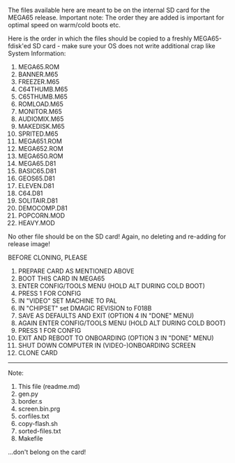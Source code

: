 The files available here are meant to be on the internal SD card for the MEGA65 release.
Important note: The order they are added is important for optimal speed on warm/cold boots etc.

Here is the order in which the files should be copied to a freshly MEGA65-fdisk'ed SD card - make
sure your OS does not write additional crap like System Information:

1. MEGA65.ROM
2. BANNER.M65
3. FREEZER.M65
4. C64THUMB.M65
5. C65THUMB.M65
6. ROMLOAD.M65
7. MONITOR.M65
8. AUDIOMIX.M65
9. MAKEDISK.M65
10. SPRITED.M65
11. MEGA651.ROM
12. MEGA652.ROM
13. MEGA650.ROM
14. MEGA65.D81
15. BASIC65.D81
16. GEOS65.D81
17. ELEVEN.D81
18. C64.D81
19. SOLITAIR.D81
20. DEMOCOMP.D81
21. POPCORN.MOD
22. HEAVY.MOD

No other file should be on the SD card! Again, no deleting and re-adding for release image!

BEFORE CLONING, PLEASE

1. PREPARE CARD AS MENTIONED ABOVE
2. BOOT THIS CARD IN MEGA65
3. ENTER CONFIG/TOOLS MENU (HOLD ALT DURING COLD BOOT)
4. PRESS 1 FOR CONFIG
5. IN "VIDEO" SET MACHINE TO PAL
6. IN "CHIPSET" set DMAGIC REVISION to F018B
7. SAVE AS DEFAULTS AND EXIT (OPTION 4 IN "DONE" MENU)
8. AGAIN ENTER CONFIG/TOOLS MENU (HOLD ALT DURING COLD BOOT)
9. PRESS 1 FOR CONFIG
10. EXIT AND REBOOT TO ONBOARDING (OPTION 3 IN "DONE" MENU)
11. SHUT DOWN COMPUTER IN (VIDEO-)ONBOARDING SCREEN
12. CLONE CARD
___________________________________________________________________________________________

Note:

1. This file (readme.md)
2. gen.py
3. border.s
4. screen.bin.prg
5. corfiles.txt
6. copy-flash.sh
7. sorted-files.txt
8. Makefile

...don't belong on the card!
